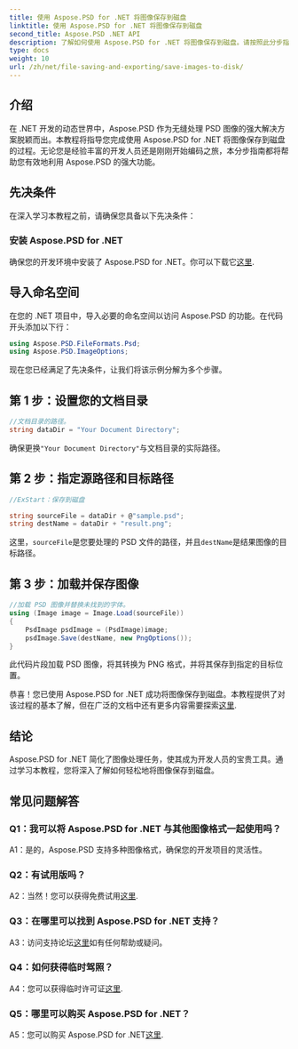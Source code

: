 ```yaml
---
title: 使用 Aspose.PSD for .NET 将图像保存到磁盘
linktitle: 使用 Aspose.PSD for .NET 将图像保存到磁盘
second_title: Aspose.PSD .NET API
description: 了解如何使用 Aspose.PSD for .NET 将图像保存到磁盘。请按照此分步指南进行高效的图像处理。
type: docs
weight: 10
url: /zh/net/file-saving-and-exporting/save-images-to-disk/
---
```

## 介绍

在 .NET 开发的动态世界中，Aspose.PSD 作为无缝处理 PSD 图像的强大解决方案脱颖而出。本教程将指导您完成使用 Aspose.PSD for .NET 将图像保存到磁盘的过程。无论您是经验丰富的开发人员还是刚刚开始编码之旅，本分步指南都将帮助您有效地利用 Aspose.PSD 的强大功能。

## 先决条件

在深入学习本教程之前，请确保您具备以下先决条件：

### 安装 Aspose.PSD for .NET

确保您的开发环境中安装了 Aspose.PSD for .NET。你可以下载它[这里](https://releases.aspose.com/psd/net/).

## 导入命名空间

在您的 .NET 项目中，导入必要的命名空间以访问 Aspose.PSD 的功能。在代码开头添加以下行：

```csharp
using Aspose.PSD.FileFormats.Psd;
using Aspose.PSD.ImageOptions;
```

现在您已经满足了先决条件，让我们将该示例分解为多个步骤。

## 第 1 步：设置您的文档目录

```csharp
//文档目录的路径。
string dataDir = "Your Document Directory";
```

确保更换`"Your Document Directory"`与文档目录的实际路径。

## 第 2 步：指定源路径和目标路径

```csharp
//ExStart：保存到磁盘

string sourceFile = dataDir + @"sample.psd";
string destName = dataDir + "result.png";
```

这里，`sourceFile`是您要处理的 PSD 文件的路径，并且`destName`是结果图像的目标路径。

## 第 3 步：加载并保存图像

```csharp
//加载 PSD 图像并替换未找到的字体。
using (Image image = Image.Load(sourceFile))
{
    PsdImage psdImage = (PsdImage)image;
    psdImage.Save(destName, new PngOptions());
}
```

此代码片段加载 PSD 图像，将其转换为 PNG 格式，并将其保存到指定的目标位置。

恭喜！您已使用 Aspose.PSD for .NET 成功将图像保存到磁盘。本教程提供了对该过程的基本了解，但在广泛的文档中还有更多内容需要探索[这里](https://reference.aspose.com/psd/net/).

## 结论

Aspose.PSD for .NET 简化了图像处理任务，使其成为开发人员的宝贵工具。通过学习本教程，您将深入了解如何轻松地将图像保存到磁盘。

## 常见问题解答

### Q1：我可以将 Aspose.PSD for .NET 与其他图像格式一起使用吗？

A1：是的，Aspose.PSD 支持多种图像格式，确保您的开发项目的灵活性。

### Q2：有试用版吗？

A2：当然！您可以获得免费试用[这里](https://releases.aspose.com/).

### Q3：在哪里可以找到 Aspose.PSD for .NET 支持？

 A3：访问支持论坛[这里](https://forum.aspose.com/c/psd/34)如有任何帮助或疑问。

### Q4：如何获得临时驾照？

 A4：您可以获得临时许可证[这里](https://purchase.aspose.com/temporary-license/).

### Q5：哪里可以购买 Aspose.PSD for .NET？

 A5：您可以购买 Aspose.PSD for .NET[这里](https://purchase.aspose.com/buy).